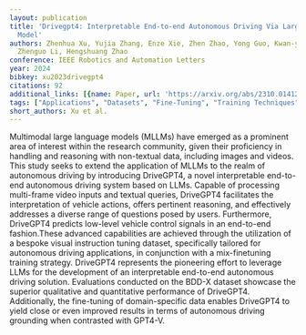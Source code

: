 ```yaml
---
layout: publication
title: 'Drivegpt4: Interpretable End-to-end Autonomous Driving Via Large Language
  Model'
authors: Zhenhua Xu, Yujia Zhang, Enze Xie, Zhen Zhao, Yong Guo, Kwan-yee. K. Wong,
  Zhenguo Li, Hengshuang Zhao
conference: IEEE Robotics and Automation Letters
year: 2024
bibkey: xu2023drivegpt4
citations: 92
additional_links: [{name: Paper, url: 'https://arxiv.org/abs/2310.01412'}]
tags: ["Applications", "Datasets", "Fine-Tuning", "Training Techniques"]
short_authors: Xu et al.
---
```

Multimodal large language models (MLLMs) have emerged as a prominent area of
interest within the research community, given their proficiency in handling and
reasoning with non-textual data, including images and videos. This study seeks
to extend the application of MLLMs to the realm of autonomous driving by
introducing DriveGPT4, a novel interpretable end-to-end autonomous driving
system based on LLMs. Capable of processing multi-frame video inputs and
textual queries, DriveGPT4 facilitates the interpretation of vehicle actions,
offers pertinent reasoning, and effectively addresses a diverse range of
questions posed by users. Furthermore, DriveGPT4 predicts low-level vehicle
control signals in an end-to-end fashion.These advanced capabilities are
achieved through the utilization of a bespoke visual instruction tuning
dataset, specifically tailored for autonomous driving applications, in
conjunction with a mix-finetuning training strategy. DriveGPT4 represents the
pioneering effort to leverage LLMs for the development of an interpretable
end-to-end autonomous driving solution. Evaluations conducted on the BDD-X
dataset showcase the superior qualitative and quantitative performance of
DriveGPT4. Additionally, the fine-tuning of domain-specific data enables
DriveGPT4 to yield close or even improved results in terms of autonomous
driving grounding when contrasted with GPT4-V.